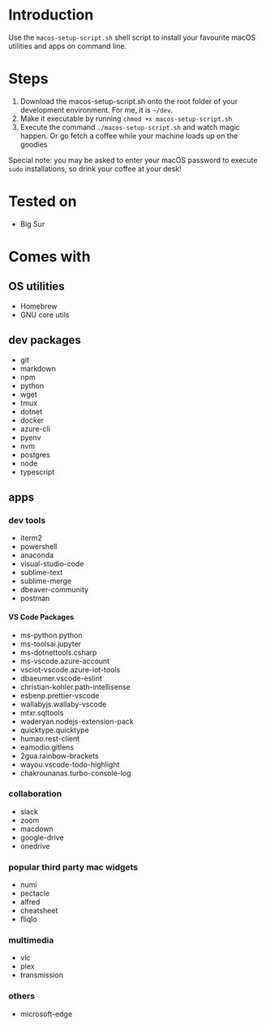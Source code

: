 # Introduction
Use the `macos-setup-script.sh` shell script to install your favourite macOS utilities and apps on command line.

# Steps
1. Download the macos-setup-script.sh onto the root folder of your development environment. For me, it is `~/dev`.
2. Make it executable by running `chmod +x macos-setup-script.sh`
3. Execute the command `./macos-setup-script.sh` and watch magic happen. Or go fetch a coffee while your machine loads up on the goodies

Special note: you may be asked to enter your macOS password to execute `sudo` installations, so drink your coffee at your desk!

# Tested on
- Big Sur

# Comes with
## OS utilities
- Homebrew
- GNU core utils
## dev packages
- git
- markdown
- npm
- python
- wget
- tmux
- dotnet
- docker
- azure-cli
- pyenv
- nvm
- postgres
- node
- typescript

## apps
### dev tools
- iterm2
- powershell
- anaconda
- visual-studio-code
- sublime-text
- sublime-merge
- dbeaver-community
- postman

#### VS Code Packages
- ms-python.python
- ms-toolsai.jupyter
- ms-dotnettools.csharp
- ms-vscode.azure-account
- vsciot-vscode.azure-iot-tools
- dbaeumer.vscode-eslint
- christian-kohler.path-intellisense
- esbenp.prettier-vscode
- wallabyjs.wallaby-vscode
- mtxr.sqltools
- waderyan.nodejs-extension-pack
- quicktype.quicktype
- humao.rest-client
- eamodio.gitlens
- 2gua.rainbow-brackets
- wayou.vscode-todo-highlight
- chakrounanas.turbo-console-log

### collaboration
- slack
- zoom
- macdown
- google-drive
- onedrive

### popular third party mac widgets

- numi
- pectacle
- alfred
- cheatsheet
- fliqlo

### multimedia
- vlc
- plex
- transmission

### others
- microsoft-edge
